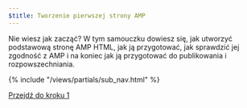 ```yaml
---
$title: Tworzenie pierwszej strony AMP
---
```


Nie wiesz jak zacząć? W tym samouczku dowiesz się, jak utworzyć podstawową stronę AMP HTML, jak ją przygotować, jak sprawdzić jej zgodność z AMP i na koniec jak ją przygotować do publikowania i rozpowszechniania.

{% include "/views/partials/sub_nav.html" %}

<a class="button go-button" href="/pl/docs/get_started/create/basic_markup.html">Przejdź do kroku 1</a>